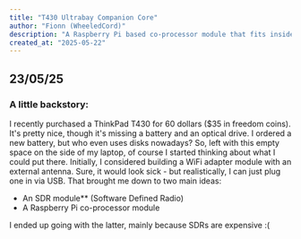 ```yaml
---
title: "T430 Ultrabay Companion Core"
author: "Fionn (WheeledCord)"
description: "A Raspberry Pi based co-processor module that fits inside the ThinkPad T430 (And hopefully similar models) Ultrabay."
created_at: "2025-05-22"
---
```


## 23/05/25
### A little backstory:

I recently purchased a ThinkPad T430 for 60 dollars ($35 in freedom coins). It's pretty nice, though it's missing a battery and an optical drive. I ordered a new battery, but who even uses disks nowadays? So, left with this empty space on the side of my laptop, of course I started thinking about what I could put there. Initially, I considered building a WiFi adapter module with an external antenna. Sure, it would look sick - but realistically, I can just plug one in via USB. That brought me down to two main ideas:

- An SDR module** (Software Defined Radio)
- A Raspberry Pi co-processor module

I ended up going with the latter, mainly because SDRs are expensive :(
